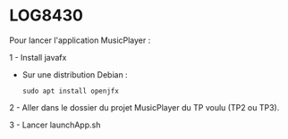 # LOG8430

Pour lancer l'application MusicPlayer :

1 - Install javafx
  - Sur une distribution Debian :
    
    `sudo apt install openjfx`
    
2 - Aller dans le dossier du projet MusicPlayer du TP voulu (TP2 ou TP3).

3 - Lancer launchApp.sh
